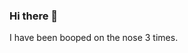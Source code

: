### Hi there 👋



I have been booped on the nose <!-- boop-counter -->3<!-- /boop-counter --> times. 
